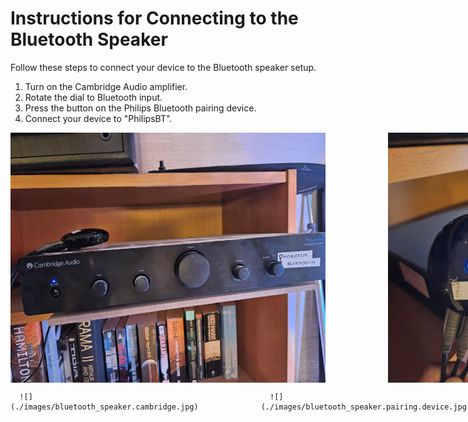 # Instructions for Connecting to the Bluetooth Speaker

Follow these steps to connect your device to the Bluetooth speaker setup. 

1. Turn on the Cambridge Audio amplifier.
2. Rotate the dial to Bluetooth input.  
3. Press the button on the Philips Bluetooth pairing device.  
4. Connect your device to "PhilipsBT".

<div style="display: flex; align-items: center;">
   <img src="./images/bluetooth_speaker.cambridge.jpg" alt="Cambridge Audio amplifier" height="400" style="margin-right: 100px;">
   <img src="./images/bluetooth_speaker.pairing.device.jpg" alt="Philips Bluetooth pairing device" height="400">
 </div>




<div style="display: flex; align-items: center;">
   <div style="height: 400px; margin-right: 100px;">
      
      ![](./images/bluetooth_speaker.cambridge.jpg)
   </div>
   
   <div style="height:400px; margin-right: 100px;">
      
      ![](./images/bluetooth_speaker.pairing.device.jpg)
   </div>
 </div>
